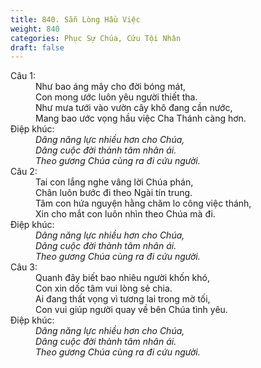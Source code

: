 ```yaml
---
title: 840. Sẵn Lòng Hầu Việc
weight: 840
categories: Phục Sự Chúa, Cứu Tội Nhân
draft: false
---
```

<dl><dt>Câu 1:</dt><dd data-verse="1">Như bao áng mây cho đời bóng mát, <br/>Con mong ước luôn yêu người thiết tha. <br/>Như mưa tưới vào vườn cây khô đang cần nước, <br/>Mang bao ước vọng hầu việc Cha Thánh càng hơn. </dd><dt>Điệp khúc:</dt><dd data-chorus="1"><em>Dâng năng lực nhiều hơn cho Chúa, <br/>Dâng cuộc đời thành tâm nhân ái. <br/>Theo gương Chúa cùng ra đi cứu người. </em></dd><dt>Câu 2:</dt><dd data-verse="2">Tai con lắng nghe vâng lời Chúa phán, <br/>Chân luôn bước đi theo Ngài tín trung. <br/>Tâm con hứa nguyện hằng chăm lo công việc thánh, <br/>Xin cho mắt con luôn nhìn theo Chúa mà đi. </dd><dt>Điệp khúc:</dt><dd data-chorus="1"><em>Dâng năng lực nhiều hơn cho Chúa, <br/>Dâng cuộc đời thành tâm nhân ái. <br/>Theo gương Chúa cùng ra đi cứu người. </em></dd><dt>Câu 3:</dt><dd data-verse="3">Quanh đây biết bao nhiêu người khốn khó, <br/>Con xin dốc tâm vui lòng sẻ chia. <br/>Ai đang thất vọng vì tương lai trong mờ tối, <br/>Con vui giúp người quay về bên Chúa tình yêu. </dd><dt>Điệp khúc:</dt><dd data-chorus="1"><em>Dâng năng lực nhiều hơn cho Chúa, <br/>Dâng cuộc đời thành tâm nhân ái. <br/>Theo gương Chúa cùng ra đi cứu người. </em></dd></dl>